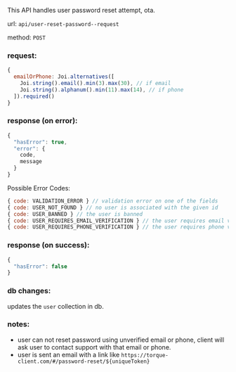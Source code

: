 This API handles user password reset attempt, ota.

url: `api/user-reset-password--request`

method: `POST`

### request: 
```js
{
  emailOrPhone: Joi.alternatives([
    Joi.string().email().min(3).max(30), // if email
    Joi.string().alphanum().min(11).max(14), // if phone
  ]).required()
}
```

### response (on error):
```js
{
  "hasError": true,
  "error": {
    code,
    message
  }
}
```

Possible Error Codes:
```js
{ code: VALIDATION_ERROR } // validation error on one of the fields
{ code: USER_NOT_FOUND } // no user is associated with the given id
{ code: USER_BANNED } // the user is banned
{ code: USER_REQUIRES_EMAIL_VERIFICATION } // the user requires email verification
{ code: USER_REQUIRES_PHONE_VERIFICATION } // the user requires phone verification
```

### response (on success):
```js
{
  "hasError": false
}
```

### db changes:
updates the `user` collection in db.

### notes:
* user can not reset password using unverified email or phone, client will ask user to contact support with that email or phone.
* user is sent an email with a link like `https://torque-client.com/#/password-reset/${uniqueToken}`